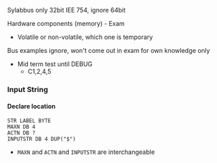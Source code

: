Sylabbus only 32bit IEE 754, ignore 64bit

Hardware components (memory) - Exam

- Volatile or non-volatile, which one is temporary

Bus examples ignore, won't come out in exam for own knowledge only

- Mid term test until DEBUG
  - C1,2,4,5

### Input String

#### Declare location

```assembly
STR LABEL BYTE
MAXN DB 4
ACTN DB ?
INPUTSTR DB 4 DUP("$")
```

- `MAXN`  and `ACTN`  and `INPUTSTR`  are interchangeable

